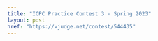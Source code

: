 ```yaml
---
title: "ICPC Practice Contest 3 - Spring 2023"
layout: post
href: "https://vjudge.net/contest/544435"
---
```

